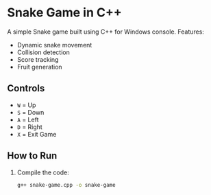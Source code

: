 # Snake Game in C++

A simple Snake game built using C++ for Windows console. Features:
- Dynamic snake movement
- Collision detection
- Score tracking
- Fruit generation

## Controls

- `W` = Up
- `S` = Down
- `A` = Left
- `D` = Right
- `X` = Exit Game

## How to Run

1. Compile the code:
   ```bash
   g++ snake-game.cpp -o snake-game
